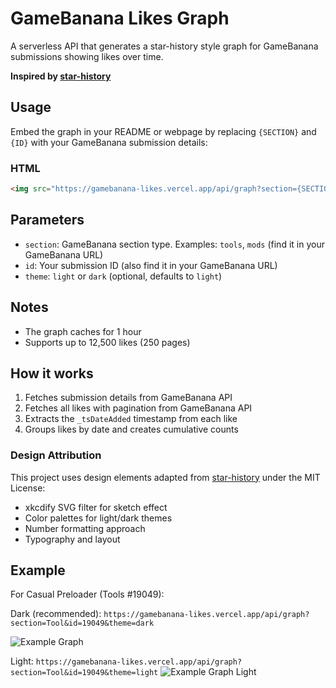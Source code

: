 # GameBanana Likes Graph

A serverless API that generates a star-history style graph for GameBanana submissions showing likes over time.

**Inspired by [star-history](https://github.com/star-history/star-history)**

## Usage

Embed the graph in your README or webpage by replacing `{SECTION}` and `{ID}` with your GameBanana submission details:

### HTML
```html
<img src="https://gamebanana-likes.vercel.app/api/graph?section={SECTION}&id={ID}&theme={THEME}" alt="Likes Graph">
```

## Parameters

- `section`: GameBanana section type. Examples: `tools`, `mods` (find it in your GameBanana URL)
- `id`: Your submission ID (also find it in your GameBanana URL)
- `theme`: `light` or `dark` (optional, defaults to `light`)

## Notes

- The graph caches for 1 hour
- Supports up to 12,500 likes (250 pages)

## How it works

1. Fetches submission details from GameBanana API
2. Fetches all likes with pagination from GameBanana API
3. Extracts the `_tsDateAdded` timestamp from each like
4. Groups likes by date and creates cumulative counts

### Design Attribution

This project uses design elements adapted from [star-history](https://github.com/star-history/star-history) under the MIT License:
- xkcdify SVG filter for sketch effect
- Color palettes for light/dark themes
- Number formatting approach
- Typography and layout


## Example

For Casual Preloader (Tools #19049):

Dark (recommended): `https://gamebanana-likes.vercel.app/api/graph?section=Tool&id=19049&theme=dark`

![Example Graph](https://gamebanana-likes.vercel.app/api/graph?section=Tool&id=19049&theme=dark)

Light: `https://gamebanana-likes.vercel.app/api/graph?section=Tool&id=19049&theme=light`
![Example Graph Light](https://gamebanana-likes.vercel.app/api/graph?section=Tool&id=19049&theme=light)

